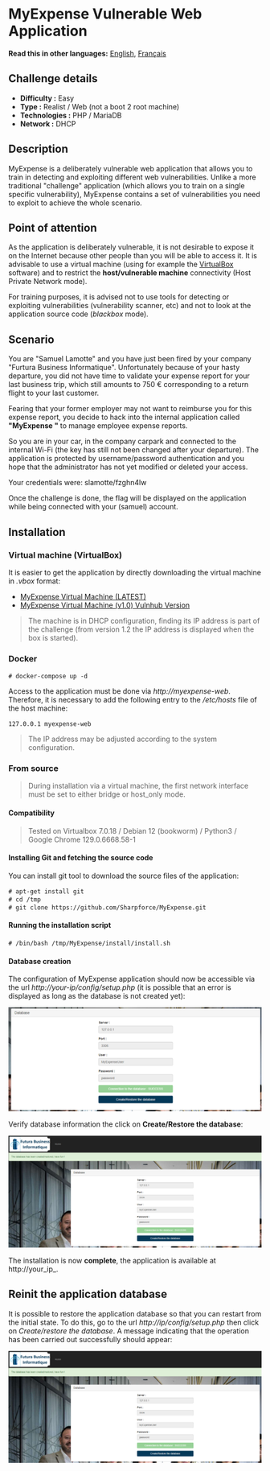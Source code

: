 # MyExpense Vulnerable Web Application

__Read this in other languages:__ [English](README.md), [Français](README.fr.md)

## Challenge details

* **Difficulty :** Easy
* **Type :** Realist / Web (not a boot 2 root machine)
* **Technologies :** PHP / MariaDB
* **Network :** DHCP

## Description

MyExpense is a deliberately vulnerable web application that allows you to train in detecting and exploiting different web vulnerabilities. Unlike a more traditional "challenge" application (which allows you to train on a single specific vulnerability), MyExpense contains a set of vulnerabilities you need to exploit to achieve the whole scenario.

## Point of attention

As the application is deliberately vulnerable, it is not desirable to expose it on the Internet because other people than you will be able to access it. It is advisable to use a virtual machine (using for example the [VirtualBox](https://www.virtualbox.org/) software) and to restrict the **host/vulnerable machine** connectivity (Host Private Network mode).

For training purposes, it is advised not to use tools for detecting or exploiting vulnerabilities (vulnerability scanner, etc) and not to look at the application source code (*blackbox* mode).  

## Scenario

You are "Samuel Lamotte" and you have just been fired by your company "Furtura Business Informatique". 
Unfortunately because of your hasty departure, you did not have time to validate your expense report for your last business trip, which still amounts to 750 € corresponding to a return flight to your last customer. 

Fearing that your former employer may not want to reimburse you for this expense report, you decide to hack into the internal application called **"MyExpense "** to manage employee expense reports.

So you are in your car, in the company carpark and connected to the internal Wi-Fi (the key has still not been changed after your departure). The application is protected by username/password authentication and you hope that the administrator has not yet modified or deleted your access.

Your credentials were: slamotte/fzghn4lw

Once the challenge is done, the flag will be displayed on the application while being connected with your (samuel) account.

## Installation

### Virtual machine (VirtualBox)

It is easier to get the application by directly downloading the virtual machine in _.vbox_ format:
- [MyExpense Virtual Machine (LATEST)](https://www.mediafire.com/file/v4yugfeikmx1mpn/MyExpense_Vulnerable_Web_Application_-_1.4.ova/file)
- [MyExpense Virtual Machine (v1.0) Vulnhub Version](http://www.mediafire.com/file/mx1b7qe00y9dfzv/MyExpense_Vulnerable_Web_Application.ova/file)

> The machine is in DHCP configuration, finding its IP address is part of the challenge (from version 1.2 the IP address is displayed when the box is started).

### Docker

```
# docker-compose up -d
```

Access to the application must be done via _http://myexpense-web_. Therefore, it is necessary to add the following entry to the _/etc/hosts_ file of the host machine:

```
127.0.0.1 myexpense-web
```

> The IP address may be adjusted according to the system configuration.

### From source

> During installation via a virtual machine, the first network interface must be set to either bridge or host_only mode.

#### Compatibility

> Tested on Virtualbox 7.0.18 / Debian 12 (bookworm) / Python3 / Google Chrome 129.0.6668.58-1

#### Installing Git and fetching the source code

You can install git tool to download the source files of the application:
```
# apt-get install git
# cd /tmp
# git clone https://github.com/Sharpforce/MyExpense.git
```

#### Running the installation script

```
# /bin/bash /tmp/MyExpense/install/install.sh
```

#### Database creation

The configuration of MyExpense application should now be accessible via the url _http://your-ip/config/setup.php_ (it is possible that an error is displayed as long as the database is not created yet):

![](https://github.com/Sharpforce/MyExpense/blob/main/img/d2a99cee077535dc955e87a1d8f8727e.png?raw=true)

Verify database information the click on **Create/Restore the database**:

![](https://github.com/Sharpforce/MyExpense/blob/main/img/4ae8ad29aadb188f855b952e1e21f588.png?raw=true)

The installation is now **complete**, the application is available at http://your_ip_.

## Reinit the application database

It is possible to restore the application database so that you can restart from the initial state. To do this, go to the url _http://ip/config/setup.php_ then click on _Create/restore the database_. A message indicating that the operation has been carried out successfully should appear:

![](https://github.com/Sharpforce/MyExpense/blob/main/img/4ae8ad29aadb188f855b952e1e21f588.png?raw=true)